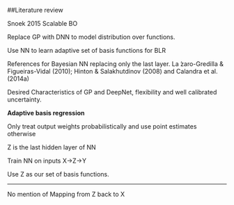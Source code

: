 ##Literature review

Snoek 2015 Scalable BO

Replace GP with DNN to model distribution over functions.

Use NN to learn adaptive set of basis functions for BLR

References for Bayesian NN replacing only the last layer.
 La ́zaro-Gredilla & Figueiras-Vidal (2010); Hinton & Salakhutdinov (2008) and Calandra et al. (2014a)
 
 
 Desired Characteristics of GP and DeepNet, flexibility and well calibrated uncertainty.
 
 **Adaptive basis regression**

Only treat output weights probabilistically and use point estimates otherwise
 
Z is the last hidden layer of NN

Train NN on inputs X->Z->Y

Use Z as our set of basis functions.
 
 
 ---
 
 No mention of Mapping from Z back to X